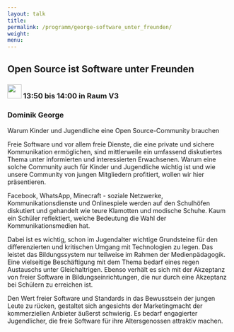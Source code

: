 ```yaml
---
layout: talk
title:
permalink: /programm/george-software_unter_freunden/
weight: 
menu:
---
```

## Open&nbsp;Source&nbsp;ist&nbsp;Software&nbsp;unter&nbsp;Freunden

### <img height = "32" src="../../images/lightning.svg"> 13:50 bis 14:00 in Raum V3

### Dominik&nbsp;George

Warum Kinder und Jugendliche eine Open Source-Community brauchen

Freie Software und vor allem freie Dienste, die eine private und sichere Kommunikation ermöglichen, sind mittlerweile ein umfassend diskutiertes Thema unter informierten und interessierten Erwachsenen.
Warum eine solche Community auch für Kinder und Jugendliche wichtig ist und wie unsere Community von jungen Mitgliedern profitiert, wollen wir hier präsentieren.

Facebook, WhatsApp, Minecraft - soziale Netzwerke, Kommunikationsdienste und Onlinespiele werden auf den Schulhöfen diskutiert und gehandelt wie teure Klamotten und modische Schuhe. Kaum ein Schüler reflektiert, welche Bedeutung die Wahl der Kommunikationsmedien hat.

Dabei ist es wichtig, schon im Jugendalter wichtige Grundsteine für den differenzierten und kritischen Umgang mit Technologien zu legen.
Das leistet das Bildungssystem nur teilweise im Rahmen der Medienpädagogik.
Eine vielseitige Beschäftigung mit dem Thema bedarf eines regen Austauschs unter Gleichaltrigen.
Ebenso verhält es sich mit der Akzeptanz von freier Software in Bildungseinrichtungen, die nur durch eine Akzeptanz bei Schülern zu erreichen ist.

Den Wert freier Software und Standards in das Bewusstsein der jungen Leute zu rücken, gestaltet sich angesichts der Marketingmacht der kommerziellen Anbieter äußerst schwierig.
Es bedarf engagierter Jugendlicher, die freie Software für ihre Altersgenossen attraktiv machen.
